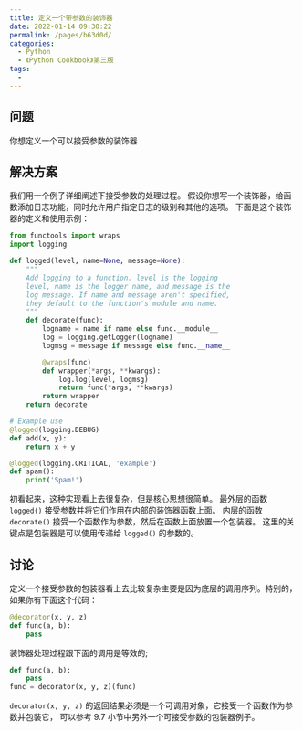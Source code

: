 ```yaml
---
title: 定义一个带参数的装饰器
date: 2022-01-14 09:30:22
permalink: /pages/b63d0d/
categories:
  - Python
  - 《Python Cookbook》第三版
tags:
  -
---
```


## 问题

你想定义一个可以接受参数的装饰器

## 解决方案

我们用一个例子详细阐述下接受参数的处理过程。 假设你想写一个装饰器，给函数添加日志功能，同时允许用户指定日志的级别和其他的选项。 下面是这个装饰器的定义和使用示例：

```python
from functools import wraps
import logging

def logged(level, name=None, message=None):
    """
    Add logging to a function. level is the logging
    level, name is the logger name, and message is the
    log message. If name and message aren't specified,
    they default to the function's module and name.
    """
    def decorate(func):
        logname = name if name else func.__module__
        log = logging.getLogger(logname)
        logmsg = message if message else func.__name__

        @wraps(func)
        def wrapper(*args, **kwargs):
            log.log(level, logmsg)
            return func(*args, **kwargs)
        return wrapper
    return decorate

# Example use
@logged(logging.DEBUG)
def add(x, y):
    return x + y

@logged(logging.CRITICAL, 'example')
def spam():
    print('Spam!')
```

初看起来，这种实现看上去很复杂，但是核心思想很简单。 最外层的函数 `logged()` 接受参数并将它们作用在内部的装饰器函数上面。 内层的函数 `decorate()` 接受一个函数作为参数，然后在函数上面放置一个包装器。 这里的关键点是包装器是可以使用传递给 `logged()` 的参数的。

## 讨论

定义一个接受参数的包装器看上去比较复杂主要是因为底层的调用序列。特别的，如果你有下面这个代码：

```python
@decorator(x, y, z)
def func(a, b):
    pass
```

装饰器处理过程跟下面的调用是等效的;

```python
def func(a, b):
    pass
func = decorator(x, y, z)(func)
```

`decorator(x, y, z)` 的返回结果必须是一个可调用对象，它接受一个函数作为参数并包装它， 可以参考 9.7 小节中另外一个可接受参数的包装器例子。
